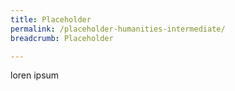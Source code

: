 ```yaml
---
title: Placeholder
permalink: /placeholder-humanities-intermediate/
breadcrumb: Placeholder

---
```



loren ipsum
